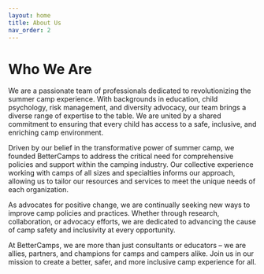 ```yaml
---
layout: home
title: About Us
nav_order: 2
---
```


# **Who We Are**  

We are a passionate team of professionals dedicated to revolutionizing the summer camp experience. With backgrounds in education, child psychology, risk management, and diversity advocacy, our team brings a diverse range of expertise to the table. We are united by a shared commitment to ensuring that every child has access to a safe, inclusive, and enriching camp environment.

Driven by our belief in the transformative power of summer camp, we founded BetterCamps to address the critical need for comprehensive policies and support within the camping industry. Our collective experience working with camps of all sizes and specialties informs our approach, allowing us to tailor our resources and services to meet the unique needs of each organization.

As advocates for positive change, we are continually seeking new ways to improve camp policies and practices. Whether through research, collaboration, or advocacy efforts, we are dedicated to advancing the cause of camp safety and inclusivity at every opportunity.

At BetterCamps, we are more than just consultants or educators – we are allies, partners, and champions for camps and campers alike. Join us in our mission to create a better, safer, and more inclusive camp experience for all.
